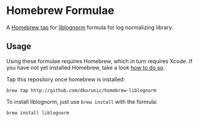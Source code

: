 # Homebrew Formulae

A [Homebrew tap](https://docs.brew.sh/Taps) for [liblognorm](http://www.liblognorm.com/) formula for log normalizing library.

## Usage

Using these formulae requires Homebrew, which in turn requires Xcode. If you have not yet installed Homebrew, take a look [how to do so](https://brew.sh/).

Tap this repository once homebrew is installed:

```shell
brew tap http://github.com/dkorunic/homebrew-liblognorm
```

To install liblognorm, just use `brew install` with the formula:

```shell
brew install liblognorm
```
